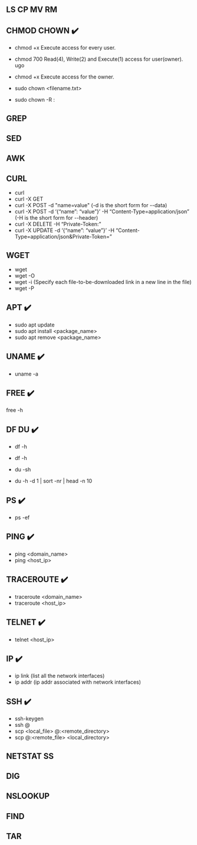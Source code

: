 LS CP MV RM 
---

CHMOD CHOWN ✔️
---
- chmod +x <filename>      Execute access for every user.
- chmod 700 <filename>        Read(4), Write(2) and Execute(1) access for user(owner). ugo
- chmod +x <filename>         Execute access for the owner.

- sudo chown <username> <filename.txt>
- sudo chown -R <username>:<groupname> <directoryname>

GREP
---

SED
---

AWK
---

CURL
---
- curl <url>
- curl -X GET <url>
- curl -X POST <url> -d "name=value" (-d is the short form for --data)
- curl -X POST <url> -d ‘{“name”: “value”}’ -H “Content-Type=application/json” (-H is the short form for --header)
- curl -X DELETE <resource-url> -H “Private-Token:<private-token>”
- curl -X UPDATE <resource-url> -d ‘{“name”: “value”}’ -H “Content-Type=application/json&Private-Token=<private-token>”

WGET
---
- wget <file-url>
- wget -O <name> <file-url>
- wget -i <file-name> (Specify each file-to-be-downloaded link in a new line in the file)
- wget -P <path> <file-url>

APT ✔️
---
- sudo apt update
- sudo apt install <package_name>
- sudo apt remove <package_name>

UNAME ✔️
---
- uname -a

FREE ✔️
---
free -h

DF DU ✔️
---
- df -h
- df -h </home>

- du -sh <work>
- du -h -d 1 | sort -nr | head -n 10

PS ✔️
---
- ps -ef

PING ✔️
---
- ping <domain_name>
- ping <host_ip>

TRACEROUTE ✔️
---
- traceroute <domain_name>
- traceroute <host_ip>

TELNET ✔️
---
- telnet <host_ip> <port>

IP ✔️
---
- ip link (list all the network interfaces)
- ip addr (ip addr associated with network interfaces)

SSH ✔️
---
- ssh-keygen
- ssh <username>@<hostname>
- scp <local_file> <username>@<hostname>:<remote_directory>
- scp <username>@<hostname>:<remote_file> <local_directory>

NETSTAT SS
---

DIG
---

NSLOOKUP
---

FIND
---

TAR
---
